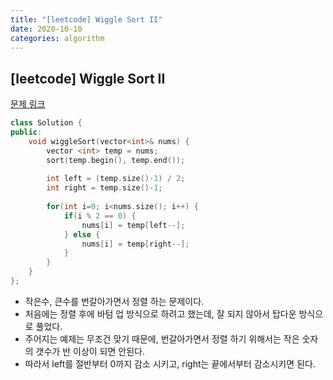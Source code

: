 ```yaml
---
title: "[leetcode] Wiggle Sort II"
date: 2020-10-10
categories: algorithm
---
```

## [leetcode] Wiggle Sort II
[문제 링크](https://leetcode.com/problems/wiggle-sort-ii/)


```c++
class Solution {
public:
    void wiggleSort(vector<int>& nums) {
        vector <int> temp = nums;
        sort(temp.begin(), temp.end());
        
        int left = (temp.size()-1) / 2;
        int right = temp.size()-1;
        
        for(int i=0; i<nums.size(); i++) {
            if(i % 2 == 0) {
                nums[i] = temp[left--];
            } else {
                nums[i] = temp[right--];
            }
        }
    }
};
```

- 작은수, 큰수를 번갈아가면서 정렬 하는 문제이다.
- 처음에는 정렬 후에 바텀 업 방식으로 하려고 했는데, 잘 되지 않아서 탑다운 방식으로 풀었다.
- 주어지는 예제는 무조건 맞기 때문에, 번갈아가면서 정렬 하기 위해서는 작은 숫자의 갯수가 반 이상이 되면 안된다.
- 따라서 left를 절반부터 0까지 감소 시키고, right는 끝에서부터 감소시키면 된다.